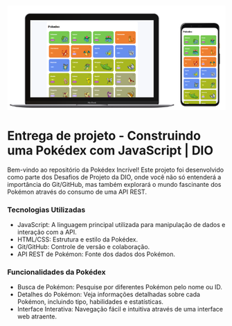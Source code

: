 ![Imagem do projeto](src/img/pokedex.png)

# Entrega de projeto - Construindo uma Pokédex com JavaScript | DIO
Bem-vindo ao repositório da Pokédex Incrível! Este projeto foi desenvolvido como parte dos Desafios de Projeto da DIO, onde você não só entenderá a importância do Git/GitHub, mas também explorará o mundo fascinante dos Pokémon através do consumo de uma API REST.

### Tecnologias Utilizadas
- JavaScript: A linguagem principal utilizada para manipulação de dados e interação com a API.
- HTML/CSS: Estrutura e estilo da Pokédex.
- Git/GitHub: Controle de versão e colaboração.
- API REST de Pokémon: Fonte dos dados dos Pokémon.

### Funcionalidades da Pokédex
- Busca de Pokémon: Pesquise por diferentes Pokémon pelo nome ou ID.
- Detalhes do Pokémon: Veja informações detalhadas sobre cada Pokémon, incluindo tipo, habilidades e estatísticas.
- Interface Interativa: Navegação fácil e intuitiva através de uma interface web atraente.
